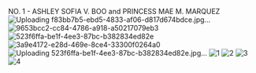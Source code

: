 NO. 1 - ASHLEY SOFIA V. BOO and PRINCESS MAE M. MARQUEZ
![Uploading f83bb7b5-ebd5-4833-af06-d817d674bdce.jpg…]()
![9653bcc2-cc84-4786-a918-a50217079eb3](https://github.com/ashleysof/CSE_BlockDiagramAlgebra_ECE425_ME4203_Group10_2024/assets/161012750/96ab0ffb-7198-47a7-bc96-534eae0eb8c2)
![523f6ffa-be1f-4ee3-87bc-b382834ed82e](https://github.com/ashleysof/CSE_BlockDiagramAlgebra_ECE425_ME4203_Group10_2024/assets/161012750/09a693ba-7e14-4c6b-926f-a0c848cc5580)
![3a9e4172-e28d-469e-8ce4-33300f0264a0](https://github.com/ashleysof/CSE_BlockDiagramAlgebra_ECE425_ME4203_Group10_2024/assets/161012750/40c7ca5e-4f6d-4bdd-b3bd-04e0a40c1374)
![Uploading 523f6ffa-be1f-4ee3-87bc-b382834ed82e.jpg…]()
![1](https://github.com/ashleysof/CSE_BlockDiagramAlgebra_ECE425_ME4203_Group10_2024/assets/161012750/03130698-b403-4d3f-a179-7f9fc2f2574c)
![2](https://github.com/ashleysof/CSE_BlockDiagramAlgebra_ECE425_ME4203_Group10_2024/assets/161012750/27b4a69c-51ce-4c6f-af46-942ca0dc1529)
![3](https://github.com/ashleysof/CSE_BlockDiagramAlgebra_ECE425_ME4203_Group10_2024/assets/161012750/3190c5a5-9a27-463f-957d-bb8582ac0264)
![4](https://github.com/ashleysof/CSE_BlockDiagramAlgebra_ECE425_ME4203_Group10_2024/assets/161012750/689e7960-d5bc-4426-b89c-8842c3efec3b)
